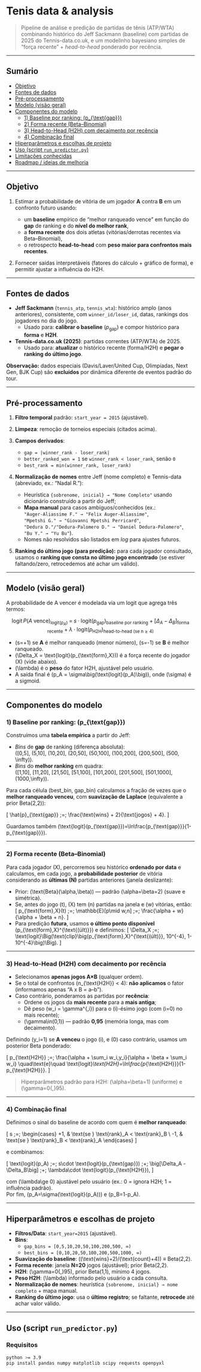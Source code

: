 # Tenis data & analysis

> Pipeline de análise e predição de partidas de tênis (ATP/WTA) combinando histórico do Jeff Sackmann (baseline) com partidas de 2025 do Tennis-data.co.uk, e um modelinho bayesiano simples de “força recente” + *head-to-head* ponderado por recência.

---

## Sumário

- [Objetivo](#objetivo)  
- [Fontes de dados](#fontes-de-dados)  
- [Pré-processamento](#pré-processamento)  
- [Modelo (visão geral)](#modelo-visão-geral)  
- [Componentes do modelo](#componentes-do-modelo)  
  - [1) Baseline por ranking: \(p_{\text{gap}}\)](#1-baseline-por-ranking-p_textgap)  
  - [2) Forma recente (Beta–Binomial)](#2-forma-recente-beta–binomial)  
  - [3) Head-to-Head (H2H) com decaimento por recência](#3-head-to-head-h2h-com-decaimento-por-recência)  
  - [4) Combinação final](#4-combinação-final)  
- [Hiperparâmetros e escolhas de projeto](#hiperparâmetros-e-escolhas-de-projeto)  
- [Uso (script `run_predictor.py`)](#uso-script-run_predictorpy)  
- [Limitações conhecidas](#limitações-conhecidas)  
- [Roadmap / ideias de melhoria](#roadmap--ideias-de-melhoria)

---

## Objetivo

1. Estimar a probabilidade de vitória de um jogador **A** contra **B** em um confronto futuro usando:
   - um **baseline** empírico de “melhor ranqueado vence” em função do **gap** de ranking e do **nível do melhor rank**,  
   - a **forma recente** dos dois atletas (vitórias/derrotas recentes via Beta–Binomial),  
   - o retrospecto **head-to-head** com **peso maior para confrontos mais recentes**.

2. Fornecer saídas interpretáveis (fatores do cálculo + gráfico de forma), e permitir ajustar a influência do H2H.

---

## Fontes de dados

- **Jeff Sackmann** (`tennis_atp`, `tennis_wta`): histórico amplo (anos anteriores), consistente, com `winner_id/loser_id`, datas, rankings dos jogadores no dia do jogo.  
  - Usado para: **calibrar o baseline** $(p_{\text{gap}})$ e compor histórico para **forma** e **H2H**.
- **Tennis-data.co.uk (2025)**: partidas correntes (ATP/WTA) de 2025.  
  - Usado para: **atualizar** o histórico recente (forma/H2H) e **pegar o ranking do último jogo**.

**Observação:** dados especiais (Davis/Laver/United Cup, Olimpíadas, Next Gen, BJK Cup) são **excluídos** por dinâmica diferente de eventos padrão do tour.

---

## Pré-processamento

1. **Filtro temporal** padrão: `start_year = 2015` (ajustável).  
2. **Limpeza**: remoção de torneios especiais (citados acima).  
3. **Campos derivados**:
   - `gap = |winner_rank - loser_rank|`
   - `better_ranked_won = 1` se `winner_rank < loser_rank`, senão `0`
   - `best_rank = min(winner_rank, loser_rank)`
4. **Normalização de nomes** entre Jeff (nome completo) e Tennis-data (abreviado, ex.: “Nadal R.”):  
   - Heurística `{sobrenome, inicial} → "Nome Completo"` usando dicionário construído a partir do Jeff;  
   - **Mapa manual** para casos ambíguos/conhecidos (ex.:  
     `"Auger-Aliassime F." → "Felix Auger-Aliassime"`,  
     `"Mpetshi G." → "Giovanni Mpetshi Perricard"`,  
     `"Dedura D."/"Dedura-Palomero D." → "Daniel Dedura-Palomero"`,  
     `"Bu Y." → "Yu Bu"`).  
   - Nomes não resolvidos são listados em *log* para ajustes futuros.

5. **Ranking do último jogo (para predição):** para cada jogador consultado, usamos o **ranking que consta no último jogo encontrado** (se estiver faltando/zero, retrocedemos até achar um válido).

---

## Modelo (visão geral)

A probabilidade de A vencer é modelada via um logit que agrega três termos:


$$\text{logit}\,P(A \text{ vence})_{\text{logit}(p_A)}
\;=\;
s\cdot \text{logit}(p_{\text{gap}})_{\text{baseline por ranking}}
\;+\;
\big[\Delta_A - \Delta_B\big]_{\text{forma recente}}
\;+\;
\lambda\cdot \text{logit}(p_{\text{H2H}})_{\text{head-to-head (se n}\ge 4)}$$

- \(s=+1\) se **A** é melhor ranqueado (menor número), \(s=-1\) se **B** é melhor ranqueado.
- \(\Delta_X = \text{logit}(p_{\text{form},X})\) é a força recente do jogador \(X\) (vide abaixo).
- \(\lambda\) é o **peso** do fator H2H, ajustável pelo usuário.
- A saída final é \(p_A = \sigma\big(\text{logit}(p_A)\big)\), onde \(\sigma\) é a sigmoid.

---

## Componentes do modelo

### 1) Baseline por ranking: \(p_{\text{gap}}\)

Construímos uma **tabela empírica** a partir do Jeff:

- *Bins* de **gap** de ranking (diferença absoluta):  
  \([0,5], (5,10], (10,20], (20,50], (50,100], (100,200], (200,500], (500, \infty)\).
- *Bins* do **melhor ranking** em quadra:  
  \([1,10], [11,20], [21,50], [51,100], [101,200], [201,500], [501,1000], (1000,\infty)\).

Para cada célula (best\_bin, gap\_bin) calculamos a fração de vezes que o **melhor ranqueado venceu**, com **suavização de Laplace** (equivalente a prior Beta(2,2)):

\[
\hat{p}_{\text{gap}} \;=\; \frac{\text{wins} + 2}{\text{jogos} + 4}.
\]

Guardamos também \(\text{logit}(p_{\text{gap}})=\ln\frac{p_{\text{gap}}}{1-p_{\text{gap}}}\).

---

### 2) Forma recente (Beta–Binomial)

Para cada jogador \(X\), percorremos seu histórico **ordenado por data** e calculamos, em cada jogo, a **probabilidade posterior** de vitória considerando as **últimas \(N\)** partidas anteriores (janela deslizante):

- Prior: \(\text{Beta}(\alpha,\beta)\) — padrão \(\alpha=\beta=2\) (suave e simétrica).
- Se, antes do jogo \(t\), \(X\) tem \(n\) partidas na janela e \(w\) vitórias, então:
  \[
  p_{\text{form},X}(t) \;=\; \mathbb{E}[p\mid w,n] \;=\; 
  \frac{\alpha + w}{\alpha + \beta + n}.
  \]
- Para predição **futura**, usamos **o último ponto disponível** \(p_{\text{form},X}^{\text{(últ)}}\) e definimos:
  \[
  \Delta_X \;=\; \text{logit}\Big(\text{clip}\big(p_{\text{form},X}^{\text{(últ)}}, 10^{-4}, 1-10^{-4}\big)\Big).
  \]

---

### 3) Head-to-Head (H2H) com decaimento por recência

- Selecionamos **apenas jogos A×B** (qualquer ordem).  
- Se o total de confrontos \(n_{\text{H2H}} < 4\): **não aplicamos** o fator (informamos apenas “A x B = a–b”).  
- Caso contrário, ponderamos as partidas por **recência**:  
  - Ordene os jogos da **mais recente** para a **mais antiga**;  
  - Dê peso \(w_i = \gamma^{\,i}\) para o \(i\)-ésimo jogo (com \(i=0\) no mais recente);  
  - \(\gamma\in(0,1)\) — padrão **0,95** (memória longa, mas com decaimento).

Definindo \(y_i=1\) se **A venceu** o jogo \(i\), e \(0\) caso contrário, usamos um posterior Beta ponderado:

\[
p_{\text{H2H}} \;=\;
\frac{\alpha + \sum_i w_i\,y_i}{\alpha + \beta + \sum_i w_i}
\quad\text{e}\quad
\text{logit}_\text{H2H}=\ln\frac{p_{\text{H2H}}}{1-p_{\text{H2H}}}.
\]

> Hiperparâmetros padrão para H2H: \(\alpha=\beta=1\) (uniforme) e \(\gamma=0{,}95\).

---

### 4) Combinação final

Definimos o sinal do baseline de acordo com quem é **melhor ranqueado**:

\[
s \;=\; 
\begin{cases}
+1, & \text{se } \text{rank}_A < \text{rank}_B \\
-1, & \text{se } \text{rank}_B < \text{rank}_A
\end{cases}
\]

e combinamos:

\[
\text{logit}(p_A)
\;=\;
s\cdot \text{logit}(p_{\text{gap}})
\;+\;
\big[\Delta_A - \Delta_B\big]
\;+\;
\lambda\cdot \text{logit}(p_{\text{H2H}}),
\]

com \(\lambda\ge 0\) ajustável pelo usuário (ex.: 0 = ignora H2H; 1 = influência padrão).  
Por fim, \(p_A=\sigma(\text{logit}(p_A))\) e \(p_B=1-p_A\).

---

## Hiperparâmetros e escolhas de projeto

- **Filtros/Data**: `start_year=2015` (ajustável).  
- **Bins**:
  - `gap_bins = [0,5,10,20,50,100,200,500, ∞)`  
  - `best_bins = [0,10,20,50,100,200,500,1000, ∞)`  
- **Suavização do baseline**: \((\text{wins}+2)/(\text{count}+4)\) ≡ Beta(2,2).  
- **Forma recente**: janela **N=20** jogos (ajustável); prior Beta(2,2).  
- **H2H**: \(\gamma=0{,}95\), prior Beta(1,1), mínimo 4 jogos.  
- **Peso H2H**: \(\lambda\) informado pelo usuário a cada consulta.  
- **Normalização de nomes**: heurística `{sobrenome, inicial} → nome completo` + mapa manual.  
- **Ranking do último jogo**: usa o **último registro**; se faltante, **retrocede** até achar valor válido.

---

## Uso (script `run_predictor.py`)

### Requisitos

```bash
python >= 3.9
pip install pandas numpy matplotlib scipy requests openpyxl


